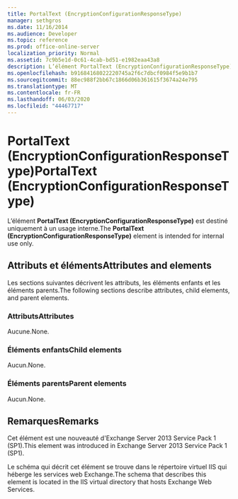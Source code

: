 ```yaml
---
title: PortalText (EncryptionConfigurationResponseType)
manager: sethgros
ms.date: 11/16/2014
ms.audience: Developer
ms.topic: reference
ms.prod: office-online-server
localization_priority: Normal
ms.assetid: 7c9b5e1d-0c61-4cab-bd51-e1982eaa43a8
description: L’élément PortalText (EncryptionConfigurationResponseType) est destiné uniquement à un usage interne.
ms.openlocfilehash: b91684168022220745a2f6c7dbcf0984f5e9b1b7
ms.sourcegitcommit: 88ec988f2bb67c1866d06b361615f3674a24e795
ms.translationtype: MT
ms.contentlocale: fr-FR
ms.lasthandoff: 06/03/2020
ms.locfileid: "44467717"
---
```

# <a name="portaltext-encryptionconfigurationresponsetype"></a><span data-ttu-id="b040d-103">PortalText (EncryptionConfigurationResponseType)</span><span class="sxs-lookup"><span data-stu-id="b040d-103">PortalText (EncryptionConfigurationResponseType)</span></span>

<span data-ttu-id="b040d-104">L’élément **PortalText (EncryptionConfigurationResponseType)** est destiné uniquement à un usage interne.</span><span class="sxs-lookup"><span data-stu-id="b040d-104">The **PortalText (EncryptionConfigurationResponseType)** element is intended for internal use only.</span></span> 

## <a name="attributes-and-elements"></a><span data-ttu-id="b040d-105">Attributs et éléments</span><span class="sxs-lookup"><span data-stu-id="b040d-105">Attributes and elements</span></span>

<span data-ttu-id="b040d-106">Les sections suivantes décrivent les attributs, les éléments enfants et les éléments parents.</span><span class="sxs-lookup"><span data-stu-id="b040d-106">The following sections describe attributes, child elements, and parent elements.</span></span>
  
### <a name="attributes"></a><span data-ttu-id="b040d-107">Attributs</span><span class="sxs-lookup"><span data-stu-id="b040d-107">Attributes</span></span>

<span data-ttu-id="b040d-108">Aucune.</span><span class="sxs-lookup"><span data-stu-id="b040d-108">None.</span></span>
  
### <a name="child-elements"></a><span data-ttu-id="b040d-109">Éléments enfants</span><span class="sxs-lookup"><span data-stu-id="b040d-109">Child elements</span></span>

<span data-ttu-id="b040d-110">Aucun.</span><span class="sxs-lookup"><span data-stu-id="b040d-110">None.</span></span>
  
### <a name="parent-elements"></a><span data-ttu-id="b040d-111">Éléments parents</span><span class="sxs-lookup"><span data-stu-id="b040d-111">Parent elements</span></span>

<span data-ttu-id="b040d-112">Aucun.</span><span class="sxs-lookup"><span data-stu-id="b040d-112">None.</span></span>
  
## <a name="remarks"></a><span data-ttu-id="b040d-113">Remarques</span><span class="sxs-lookup"><span data-stu-id="b040d-113">Remarks</span></span>

<span data-ttu-id="b040d-114">Cet élément est une nouveauté d'Exchange Server 2013 Service Pack 1 (SP1).</span><span class="sxs-lookup"><span data-stu-id="b040d-114">This element was introduced in Exchange Server 2013 Service Pack 1 (SP1).</span></span>
  
<span data-ttu-id="b040d-115">Le schéma qui décrit cet élément se trouve dans le répertoire virtuel IIS qui héberge les services web Exchange.</span><span class="sxs-lookup"><span data-stu-id="b040d-115">The schema that describes this element is located in the IIS virtual directory that hosts Exchange Web Services.</span></span>
  

